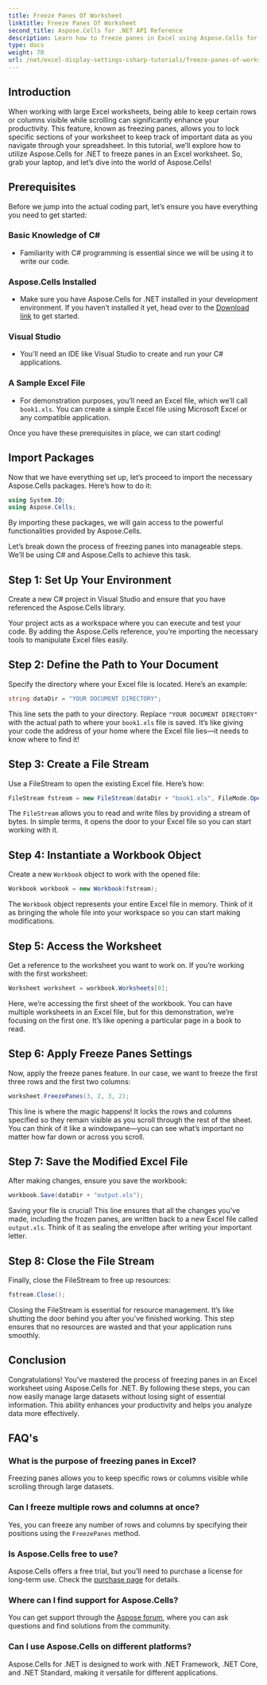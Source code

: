 ```yaml
---
title: Freeze Panes Of Worksheet
linktitle: Freeze Panes Of Worksheet
second_title: Aspose.Cells for .NET API Reference
description: Learn how to freeze panes in Excel using Aspose.Cells for .NET with this comprehensive tutorial, complete with step-by-step instructions and essential tips.
type: docs
weight: 70
url: /net/excel-display-settings-csharp-tutorials/freeze-panes-of-worksheet/
---
```

## Introduction

When working with large Excel worksheets, being able to keep certain rows or columns visible while scrolling can significantly enhance your productivity. This feature, known as freezing panes, allows you to lock specific sections of your worksheet to keep track of important data as you navigate through your spreadsheet. In this tutorial, we’ll explore how to utilize Aspose.Cells for .NET to freeze panes in an Excel worksheet. So, grab your laptop, and let’s dive into the world of Aspose.Cells!

## Prerequisites

Before we jump into the actual coding part, let’s ensure you have everything you need to get started:

### Basic Knowledge of C#
- Familiarity with C# programming is essential since we will be using it to write our code.

### Aspose.Cells Installed
- Make sure you have Aspose.Cells for .NET installed in your development environment. If you haven’t installed it yet, head over to the [Download link](https://releases.aspose.com/cells/net/) to get started.

### Visual Studio
- You’ll need an IDE like Visual Studio to create and run your C# applications.

### A Sample Excel File
- For demonstration purposes, you’ll need an Excel file, which we’ll call `book1.xls`. You can create a simple Excel file using Microsoft Excel or any compatible application.

Once you have these prerequisites in place, we can start coding!

## Import Packages

Now that we have everything set up, let’s proceed to import the necessary Aspose.Cells packages. Here’s how to do it:

```csharp
using System.IO;
using Aspose.Cells;
```

By importing these packages, we will gain access to the powerful functionalities provided by Aspose.Cells.

Let’s break down the process of freezing panes into manageable steps. We’ll be using C# and Aspose.Cells to achieve this task.

## Step 1: Set Up Your Environment

Create a new C# project in Visual Studio and ensure that you have referenced the Aspose.Cells library.

Your project acts as a workspace where you can execute and test your code. By adding the Aspose.Cells reference, you’re importing the necessary tools to manipulate Excel files easily.

## Step 2: Define the Path to Your Document

Specify the directory where your Excel file is located. Here’s an example:

```csharp
string dataDir = "YOUR DOCUMENT DIRECTORY";
```

This line sets the path to your directory. Replace `"YOUR DOCUMENT DIRECTORY"` with the actual path to where your `book1.xls` file is saved. It’s like giving your code the address of your home where the Excel file lies—it needs to know where to find it!

## Step 3: Create a File Stream

Use a FileStream to open the existing Excel file. Here’s how:

```csharp
FileStream fstream = new FileStream(dataDir + "book1.xls", FileMode.Open);
```

The `FileStream` allows you to read and write files by providing a stream of bytes. In simple terms, it opens the door to your Excel file so you can start working with it.

## Step 4: Instantiate a Workbook Object

Create a new `Workbook` object to work with the opened file:

```csharp
Workbook workbook = new Workbook(fstream);
```

The `Workbook` object represents your entire Excel file in memory. Think of it as bringing the whole file into your workspace so you can start making modifications.

## Step 5: Access the Worksheet

Get a reference to the worksheet you want to work on. If you’re working with the first worksheet:

```csharp
Worksheet worksheet = workbook.Worksheets[0];
```

Here, we’re accessing the first sheet of the workbook. You can have multiple worksheets in an Excel file, but for this demonstration, we’re focusing on the first one. It’s like opening a particular page in a book to read.

## Step 6: Apply Freeze Panes Settings

Now, apply the freeze panes feature. In our case, we want to freeze the first three rows and the first two columns:

```csharp
worksheet.FreezePanes(3, 2, 3, 2);
```

This line is where the magic happens! It locks the rows and columns specified so they remain visible as you scroll through the rest of the sheet. You can think of it like a windowpane—you can see what’s important no matter how far down or across you scroll.

## Step 7: Save the Modified Excel File

After making changes, ensure you save the workbook:

```csharp
workbook.Save(dataDir + "output.xls");
```

Saving your file is crucial! This line ensures that all the changes you’ve made, including the frozen panes, are written back to a new Excel file called `output.xls`. Think of it as sealing the envelope after writing your important letter.

## Step 8: Close the File Stream

Finally, close the FileStream to free up resources:

```csharp
fstream.Close();
```

Closing the FileStream is essential for resource management. It’s like shutting the door behind you after you’ve finished working. This step ensures that no resources are wasted and that your application runs smoothly.

## Conclusion

Congratulations! You’ve mastered the process of freezing panes in an Excel worksheet using Aspose.Cells for .NET. By following these steps, you can now easily manage large datasets without losing sight of essential information. This ability enhances your productivity and helps you analyze data more effectively.

## FAQ's

### What is the purpose of freezing panes in Excel?
Freezing panes allows you to keep specific rows or columns visible while scrolling through large datasets.

### Can I freeze multiple rows and columns at once?
Yes, you can freeze any number of rows and columns by specifying their positions using the `FreezePanes` method.

### Is Aspose.Cells free to use?
Aspose.Cells offers a free trial, but you’ll need to purchase a license for long-term use. Check the [purchase page](https://purchase.aspose.com/buy) for details.

### Where can I find support for Aspose.Cells?
You can get support through the [Aspose forum](https://forum.aspose.com/c/cells/9), where you can ask questions and find solutions from the community.

### Can I use Aspose.Cells on different platforms?
Aspose.Cells for .NET is designed to work with .NET Framework, .NET Core, and .NET Standard, making it versatile for different applications.
